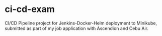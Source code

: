 # ci-cd-exam
CI/CD Pipeline project for Jenkins-Docker-Helm deployment to Minikube, submitted as part of my job application with Ascendion and Cebu Air.
